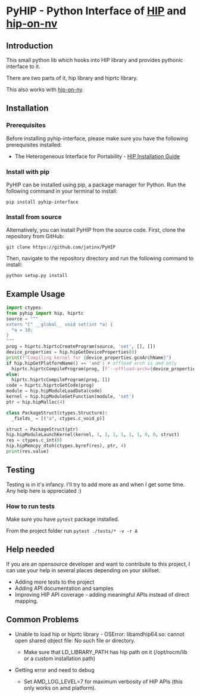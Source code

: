 # PyHIP - Python Interface of [HIP](https://github.com/ROCm-Developer-Tools/HIP) and [hip-on-nv](https://github.com/jatinx/hip-on-nv)

## Introduction

This small python lib which hooks into HIP library and provides pythonic interface to it.

There are two parts of it, hip library and hiprtc library.

This also works with [hip-on-nv](https://github.com/jatinx/hip-on-nv).

## Installation

### Prerequisites

Before installing pyhip-interface, please make sure you have the following prerequisites installed:

* The Heterogeneous Interface for Portability - [HIP Installation Guide](https://docs.amd.com/bundle/HIP-Installation-Guide-v5.3/page/Introduction_to_HIP_Installation_Guide.html)

### Install with pip

PyHIP can be installed using pip, a package manager for Python. Run the following command in your terminal to install:

`pip install pyhip-interface`

### Install from source

Alternatively, you can install PyHIP from the source code. First, clone the repository from GitHub:

`git clone https://github.com/jatinx/PyHIP`

Then, navigate to the repository directory and run the following command to install:

`python setup.py install`

## Example Usage

```python
import ctypes
from pyhip import hip, hiprtc
source = """
extern "C" __global__ void set(int *a) {
  *a = 10;
}
"""
prog = hiprtc.hiprtcCreateProgram(source, 'set', [], [])
device_properties = hip.hipGetDeviceProperties(0)
print(f"Compiling kernel for {device_properties.gcnArchName}")
if hip.hipGetPlatformName() == 'amd': # offload arch is amd only
  hiprtc.hiprtcCompileProgram(prog, [f'--offload-arch={device_properties.gcnArchName}'])
else:
  hiprtc.hiprtcCompileProgram(prog, [])
code = hiprtc.hiprtcGetCode(prog)
module = hip.hipModuleLoadData(code)
kernel = hip.hipModuleGetFunction(module, 'set')
ptr = hip.hipMalloc(4)

class PackageStruct(ctypes.Structure):
  _fields_ = [("a", ctypes.c_void_p)]

struct = PackageStruct(ptr)
hip.hipModuleLaunchKernel(kernel, 1, 1, 1, 1, 1, 1, 0, 0, struct)
res = ctypes.c_int(0)
hip.hipMemcpy_dtoh(ctypes.byref(res), ptr, 4)
print(res.value)
```

## Testing

Testing is in it's infancy. I'll try to add more as and when I get some time. Any help here is appreciated :)

### How to run tests

Make sure you have ```pytest``` package installed.

From the project folder run ```pytest ./tests/* -v -r A```

## Help needed

If you are an opensource developer and want to contribute to this project, I can use your help in several places depending on your skillset.

- Adding more tests to the project
- Adding API documentation and samples
- Improving HIP API coverage - adding meaningful APIs instead of direct mapping.

## Common Problems

- Unable to load hip or hiprtc library - OSError: libamdhip64.so: cannot open shared object file: No such file or directory.

  - Make sure that LD_LIBRARY_PATH has hip path on it (/opt/rocm/lib or a custom installation path)

- Getting error and need to debug

  - Set AMD_LOG_LEVEL=7 for maximum verbosity of HIP APIs (this only works on amd platform).
